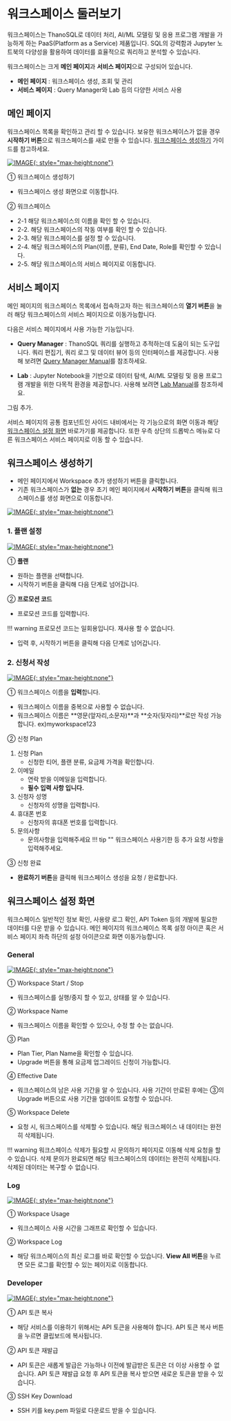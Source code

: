 # __워크스페이스 둘러보기__

워크스페이스는 ThanoSQL로 데이터 처리, AI/ML 모델링 및 응용 프로그램 개발을 가능하게 하는 PaaS(Platform as a Service) 제품입니다. SQL의 강력함과 Jupyter 노트북의 다양성을 활용하여 데이터를 효율적으로 쿼리하고 분석할 수 있습니다.

워크스페이스는 크게 **메인 페이지**과 **서비스 페이지**으로 구성되어 있습니다.

- **메인 페이지** : 워크스페이스 생성, 조회 및 관리
- **서비스 페이지** : Query Manager와 Lab 등의 다양한 서비스 사용

## __메인 페이지__

워크스페이스 목록을 확인하고 관리 할 수 있습니다. 보유한 워크스페이스가 없을 경우 **시작하기 버튼**으로 워크스페이스를 새로 만들 수 있습니다. [워크스페이스 생성하기](#_4) 가이드를 참고하세요.

[![IMAGE](/ko/img/getting_started/img6.png){: style="max-height:none"}](/ko/img/getting_started/img6.png)

① 워크스페이스 생성하기

- 워크스페이스 생성 화면으로 이동합니다.

② 워크스페이스

- 2-1 해당 워크스페이스의 이름을 확인 할 수 있습니다.
- 2-2. 해당 워크스페이스의 작동 여부를 확인 할 수 있습니다.
- 2-3. 해당 워크스페이스를 설정 할 수 있습니다.
- 2-4. 해당 워크스페이스의 Plan(이름, 분류), End Date, Role를 확인할 수 있습니다.
- 2-5. 해당 워크스페이스의 서비스 페이지로 이동합니다.

## __서비스 페이지__

메인 페이지의 워크스페이스 목록에서 접속하고자 하는 워크스페이스의 **열기 버튼**을 눌러 해당 워크스페이스의 서비스 페이지으로 이동가능합니다.

다음은 서비스 페이지에서 사용 가능한 기능입니다.

- **Query Manager** : ThanoSQL 쿼리를 실행하고 추적하는데 도움이 되는 도구입니다. 쿼리 편집기, 쿼리 로그 및 데이터 뷰어 등의 인터페이스를 제공합니다. 사용해 보려면 [Query Manager Manual](./query_manager.md)를 참조하세요.

- **Lab** : Jupyter Notebook을 기반으로 데이터 탐색, AI/ML 모델링 및 응용 프로그램 개발을 위한 다목적 환경을 제공합니다. 사용해 보려면 [Lab Manual](./lab.md)를 참조하세요.

그림 추가.

서비스 페이지의 공통 컴포넌트인 사이드 내비에서는 각 기능으로의 화면 이동과 해당 [워크스페이스 설정 화면](#_5) 바로가기를 제공합니다. 또한 우측 상단의 드롭박스 메뉴로 다른 워크스페이스 서비스 페이지로 이동 할 수 있습니다.
## __워크스페이스 생성하기__

- 메인 페이지에서 Workspace 추가 생성하기 버튼을 클릭합니다.
- 기존 워크스페이스가 **없는** 경우 초기 메인 페이지에서 **시작하기 버튼**을 클릭해 워크스페이스를 생성 화면으로 이동합니다.

[![IMAGE](/ko/img/getting_started/img3.png){: style="max-height:none"}](/ko/img/getting_started/img3.png)

### __1. 플랜 설정__

[![IMAGE](/ko/img/getting_started/img4.png){: style="max-height:none"}](/ko/img/getting_started/img4.png)

① **플랜**

- 원하는 플랜을 선택합니다.
- 시작하기 버튼을 클릭해 다음 단계로 넘어갑니다.

② **프로모션 코드**

- 프로모션 코드를 입력합니다.

!!! warning
    프로모션 코드는 일회용입니다. 재사용 할 수 없습니다.

- 입력 후, 시작하기 버튼을 클릭해 다음 단계로 넘어갑니다.


### __2. 신청서 작성__

[![IMAGE](/ko/img/getting_started/img5.png){: style="max-height:none"}](/ko/img/getting_started/img5.png)

① 워크스페이스 이름을 **입력**합니다.

- 워크스페이스 이름을 중복으로 사용할 수 없습니다.
- 워크스페이스 이름은 **영문(앞자리,소문자)**과 **숫자(뒷자리)**로만 작성 가능합니다. ex)myworkspace123

② 신청 Plan

1. 신청 Plan
      - 신청한 티어, 플랜 분류, 요금제 가격을 확인합니다.
2. 이메일
      - 연락 받을 이메일을 입력합니다.
      - **필수 입력 사항 입니다.**
3. 신청자 성명
      - 신청자의 성명을 입력합니다.
4. 휴대폰 번호
      - 신청자의 휴대폰 번호를 입력합니다.
5. 문의사항
      - 문의사항을 입력해주세요
!!! tip ""
      워크스페이스 사용기한 등 추가 요청 사항을 입력해주세요.

③ 신청 완료

- **완료하기 버튼**을 클릭해 워크스페이스 생성을 요청 / 완료합니다.

## __워크스페이스 설정 화면__

워크스페이스 일반적인 정보 확인, 사용량 로그 확인, API Token 등의 개발에 필요한 데이터를 다운 받을 수 있습니다. 메인 페이지의 워크스페이스 목록 설정 아이콘 혹은 서비스 페이지 좌측 하단의 설정 아이콘으로 화면 이동가능합니다.

### __General__

[![IMAGE](/ko/img/getting_started/img10.png){: style="max-height:none"}](/ko/img/getting_started/img10.png)

① Workspace Start / Stop

- 워크스페이스를 실행/중지 할 수 있고, 상태를 알 수 있습니다. 

② Workspace Name

- 워크스페이스 이름을 확인할 수 있으나, 수정 할 수는 없습니다.

③ Plan

- Plan Tier, Plan Name을 확인할 수 있습니다.
- Upgrade 버튼을 통해 요금제 업그레이드 신청이 가능합니다.  

④ Effective Date

- 워크스페이스의 남은 사용 기간을 알 수 있습니다. 사용 기간이 만료된 후에는 ③의 Upgrade 버튼으로 사용 기간을 업데이트 요청할 수 있습니다.

⑤ Workspace Delete

- 요청 시, 워크스페이스를 삭제할 수 있습니다. 해당 워크스페이스 내 데이터는 완전히 삭제됩니다.  

!!! warning
      워크스페이스 삭제가 필요할 시 문의하기 페이지로 이동해 삭제 요청을 할 수 있습니다. 삭제 문의가 완료되면 해당 워크스페이스의 데이터는 완전히 삭제됩니다. 삭제된 데이터는 복구할 수 없습니다.

### __Log__

[![IMAGE](/ko/img/getting_started/img11.png){: style="max-height:none"}](/ko/img/getting_started/img11.png)

① Workspace Usage

- 워크스페이스 사용 시간을 그래프로 확인할 수 있습니다.

② Workspace Log

- 해당 워크스페이스의 최신 로그를 바로 확인할 수 있습니다. **View All 버튼**을 누르면 모든 로그를 확인할 수 있는 페이지로 이동합니다.

### __Developer__

[![IMAGE](/ko/img/getting_started/img12.png){: style="max-height:none"}](/ko/img/getting_started/img12.png)

① API 토큰 복사

- 해당 서비스를 이용하기 위해서는 API 토큰을 사용해야 합니다. API 토큰 복사 버튼을 누르면 클립보드에 복사됩니다. 

② API 토큰 재발급

- API 토큰은 새롭게 발급은 가능하나 이전에 발급받은 토큰은 더 이상 사용할 수 없습니다. API 토큰 재발급 요청 후 API 토큰을 복사 받으면 새로운 토큰을 받을 수 있습니다.

③ SSH Key Download

- SSH 키를 key.pem 파일로 다운로드 받을 수 있습니다.
